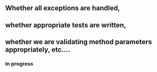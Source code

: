 ## Whether all exceptions are handled,
## whether appropriate tests are written,
## whether we are validating method parameters appropriately, etc....

### In progress
